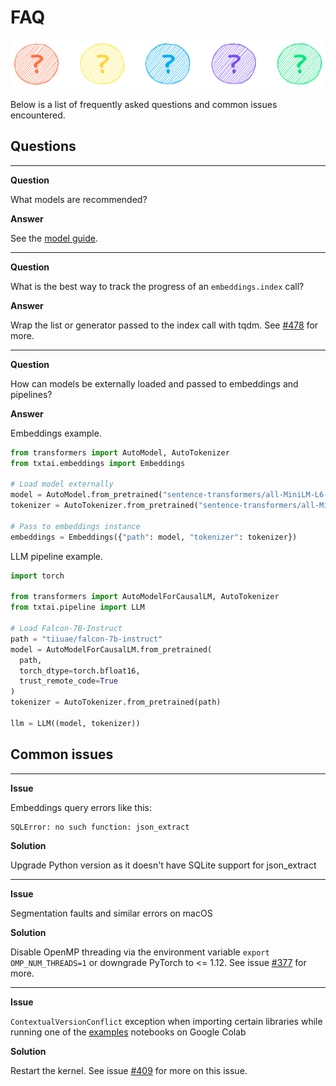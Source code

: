 # FAQ

![faq](images/faq.png)

Below is a list of frequently asked questions and common issues encountered.

## Questions

----------

__Question__

What models are recommended?

__Answer__

See the [model guide](../models).

----------

__Question__

What is the best way to track the progress of an `embeddings.index` call?

__Answer__

Wrap the list or generator passed to the index call with tqdm. See [#478](https://github.com/neuml/txtai/issues/478) for more.

----------

__Question__

How can models be externally loaded and passed to embeddings and pipelines?

__Answer__

Embeddings example.

```python
from transformers import AutoModel, AutoTokenizer
from txtai.embeddings import Embeddings

# Load model externally
model = AutoModel.from_pretrained("sentence-transformers/all-MiniLM-L6-v2")
tokenizer = AutoTokenizer.from_pretrained("sentence-transformers/all-MiniLM-L6-v2")

# Pass to embeddings instance
embeddings = Embeddings({"path": model, "tokenizer": tokenizer})
```

LLM pipeline example.

```python
import torch

from transformers import AutoModelForCausalLM, AutoTokenizer
from txtai.pipeline import LLM

# Load Falcon-7B-Instruct
path = "tiiuae/falcon-7b-instruct"
model = AutoModelForCausalLM.from_pretrained(
  path,
  torch_dtype=torch.bfloat16,
  trust_remote_code=True
)
tokenizer = AutoTokenizer.from_pretrained(path)

llm = LLM((model, tokenizer))
```

## Common issues

----------

__Issue__

Embeddings query errors like this:

```
SQLError: no such function: json_extract
```

__Solution__

Upgrade Python version as it doesn't have SQLite support for json_extract

----------

__Issue__

Segmentation faults and similar errors on macOS

__Solution__

Disable OpenMP threading via the environment variable `export OMP_NUM_THREADS=1` or downgrade PyTorch to <= 1.12. See issue [#377](https://github.com/neuml/txtai/issues/377) for more.

----------

__Issue__

`ContextualVersionConflict` exception when importing certain libraries while running one of the [examples](../examples) notebooks on Google Colab

__Solution__

Restart the kernel. See issue [#409](https://github.com/neuml/txtai/issues/409) for more on this issue. 
